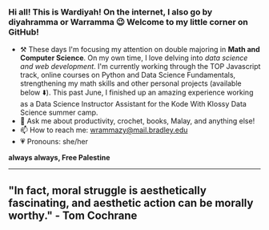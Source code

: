 ### Hi all! This is Wardiyah! On the internet, I also go by diyahramma or Warramma 😉 Welcome to my little corner on GitHub!

- ⚒️ These days I'm focusing my attention on double majoring in **Math and Computer Science**. On my own time, I love delving into *data science and web development*. I'm currently working through the TOP Javascript track, online courses on Python and Data Science Fundamentals, strengthening my math skills and other personal projects (available below ⬇️). This past June, I finished up an amazing experience working as a Data Science Instructor Assistant for the Kode With Klossy Data Science summer camp. 
- 💬 Ask me about productivity, crochet, books, Malay, and anything else! 
- 📫 How to reach me: wrammazy@mail.bradley.edu
- 💗 Pronouns: she/her

**always always, Free Palestine**


-------------------
## "In fact, moral struggle is aesthetically fascinating, and aesthetic action can be morally worthy." - Tom Cochrane
